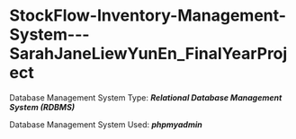 # StockFlow-Inventory-Management-System---SarahJaneLiewYunEn_FinalYearProject

<p>Database Management System Type: <b><i>Relational Database Management System (RDBMS)</i></b></p>
<p>Database Management System Used: <b><i>phpmyadmin</i></b></p>
